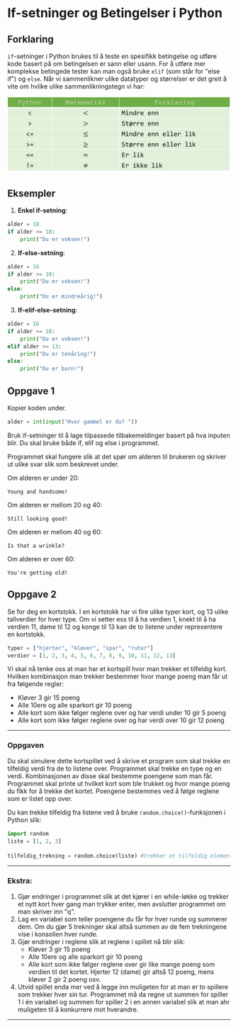 # If-setninger og Betingelser i Python

## Forklaring

`if`-setninger i Python brukes til å teste en spesifikk betingelse og utføre kode basert på om betingelsen er sann eller usann. For å utføre mer komplekse betingede tester kan man også bruke `elif` (som står for "else if") og `else`. Når vi sammenlikner ulike datatyper og størrelser er det greit å vite om hvilke ulike sammenlikningstegn vi har:

![Tabell med sammenlikningstegn](./assets/conditionals.png)

## Eksempler

1. **Enkel if-setning**:

```Python
alder = 18
if alder >= 18:
    print("Du er voksen!")
```

2. **If-else-setning**:

```Python
alder = 16
if alder >= 18:
    print("Du er voksen!")
else:
    print("Du er mindreårig!")
```

3. **If-elif-else-setning**:

```Python
alder = 16
if alder >= 18:
    print("Du er voksen!")
elif alder >= 13:
    print("Du er tenåring!")
else:
    print("Du er barn!")
```

## Oppgave 1

Kopier koden under.

```Python
alder = int(input("Hvor gammel er du? "))
```

Bruk if-setninger til å lage tilpassede tilbakemeldinger basert på hva inputen blir.
Du skal bruke både if, elif og else i programmet.

Programmet skal fungere slik at det spør om alderen til brukeren og skriver ut ulike svar slik som beskrevet under.

Om alderen er under 20:

```
Young and handsome!
```

Om alderen er mellom 20 og 40:

```
Still looking good!
```

Om alderen er mellom 40 og 60:

```
Is that a wrinkle?
```

Om alderen er over 60:

```
You're getting old!
```

## Oppgave 2

Se for deg en kortstokk. I en kortstokk har vi fire ulike typer kort, og 13 ulike tallverdier for hver type. Om vi setter ess til å ha verdien 1, knekt til å ha verdien 11, dame til 12 og konge til 13 kan de to listene under representere en kortstokk.

```Python
typer = ["hjerter", "kløver", "spar", "ruter"]
verdier = [1, 2, 3, 4, 5, 6, 7, 8, 9, 10, 11, 12, 13]
```

Vi skal nå tenke oss at man har et kortspill hvor man trekker et tilfeldig kort. Hvilken kombinasjon man trekker bestemmer hvor mange poeng man får ut fra følgende regler:

- Kløver 3 gir 15 poeng
- Alle 10ere og alle sparkort gir 10 poeng
- Alle kort som ikke følger reglene over og har verdi under 10 gir 5 poeng
- Alle kort som ikke følger reglene over og har verdi over 10 gir 12 poeng

---

### Oppgaven

Du skal simulere dette kortspillet ved å skrive et program som skal trekke en tilfeldig verdi fra de to listene over. Programmet skal trekke en type og en verdi.
Kombinasjonen av disse skal bestemme poengene som man får. Programmet skal printe ut hvilket kort som ble trukket og hvor mange poeng du fikk for å trekke det kortet. Poengene bestemmes ved å følge reglene som er listet opp over.

Du kan trekke tilfeldig fra listene ved å bruke `random.choice()`-funksjonen i Python slik:

```Python
import random
liste = [1, 2, 3]

tilfeldig_trekning = random.choice(liste) #trekker et tilfeldig element fra listen
```

---

### Ekstra:

1. Gjør endringer i programmet slik at det kjører i en while-løkke og trekker et nytt kort hver gang man trykker enter, men avslutter programmet om man skriver inn "q".
2. Lag en variabel som teller poengene du får for hver runde og summerer dem. Om du gjør 5 trekninger skal altså summen av de fem trekningene vise i konsollen hver runde.
3. Gjør endringer i reglene slik at reglene i spillet nå blir slik:
   - Kløver 3 gir 15 poeng
   - Alle 10ere og alle sparkort gir 10 poeng
   - Alle kort som ikke følger reglene over gir like mange poeng som verdien til det kortet. Hjerter 12 (dame) gir altså 12 poeng, mens kløver 2 gir 2 poeng osv.
4. Utvid spillet enda mer ved å legge inn muligeten for at man er to spillere som trekker hver sin tur. Programmet må da regne ut summen for spiller 1 i én variabel og summen for spiller 2 i en annen variabel slik at man ahr muligeten til å konkurrere mot hverandre.

---
